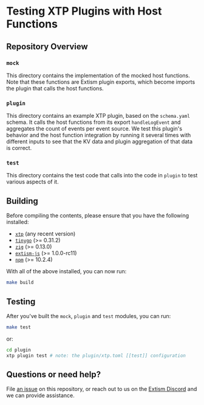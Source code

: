 # Testing XTP Plugins with Host Functions

## Repository Overview

### `mock`

This directory contains the implementation of the mocked host functions. Note
that these functions are Extism plugin exports, which become imports the plugin
that calls the host functions.

### `plugin`

This directory contains an example XTP plugin, based on the `schema.yaml`
schema. It calls the host functions from its export `handleLogEvent` and
aggregates the count of events per event source. We test this plugin's behavior
and the host function integration by running it several times with different
inputs to see that the KV data and plugin aggregation of that data is correct.

### `test`

This directory contains the test code that calls into the code in `plugin` to
test various aspects of it.

## Building

Before compiling the contents, please ensure that you have the following
installed:

- [`xtp`](https://docs.xtp.dylibso.com/docs/cli#installation) (any recent
  version)
- [`tinygo`](https://tinygo.org/getting-started/install/) (>= 0.31.2)
- [`zig`](https://ziglang.org/) (>= 0.13.0)
- [`extism-js`](https://github.com/extism/js-pdk?tab=readme-ov-file#install-the-compiler)
  (>= 1.0.0-rc11)
- [`npm`](https://nodejs.org) (>= 10.2.4)

With all of the above installed, you can now run:

```sh
make build
```

## Testing

After you've built the `mock`, `plugin` and `test` modules, you can run:

```sh
make test
```

or:

```sh
cd plugin
xtp plugin test # note: the plugin/xtp.toml [[test]] configuration
```

## Questions or need help?

File [an issue](https://github.com/dylibso/testing-xtp-plugins/issues) on this
repository, or reach out to us on the
[Extism Discord](https://extism.org/discord) and we can provide assistance.
